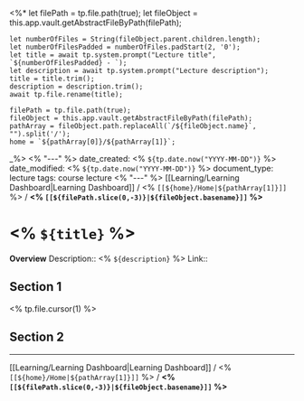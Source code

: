 <%*
	let filePath = tp.file.path(true);
	let fileObject = this.app.vault.getAbstractFileByPath(filePath);
	
	let numberOfFiles = String(fileObject.parent.children.length);
	let numberOfFilesPadded = numberOfFiles.padStart(2, '0');
	let title = await tp.system.prompt("Lecture title", `${numberOfFilesPadded} - `);
	let description = await tp.system.prompt("Lecture description");
	title = title.trim();
	description = description.trim();
	await tp.file.rename(title);

	filePath = tp.file.path(true);
	fileObject = this.app.vault.getAbstractFileByPath(filePath);
	pathArray = fileObject.path.replaceAll(`/${fileObject.name}`, "").split('/');
	home = `${pathArray[0]}/${pathArray[1]}`;
_%>
<% "---" %>
date_created: <% `${tp.date.now("YYYY-MM-DD")}` %>
date_modified: <% `${tp.date.now("YYYY-MM-DD")}` %>
document_type: lecture
tags: course lecture
<% "---" %>
[[Learning/Learning Dashboard|Learning Dashboard]] / <% `[[${home}/Home|${pathArray[1]}]]` %> / **<% `[[${filePath.slice(0,-3)}|${fileObject.basename}]]` %>**
# <% `${title}` %>
**Overview**
Description:: <% `${description}` %>
Link:: 

## Section 1
<% tp.file.cursor(1) %>


## Section 2


---
[[Learning/Learning Dashboard|Learning Dashboard]] / <% `[[${home}/Home|${pathArray[1]}]]` %> / **<% `[[${filePath.slice(0,-3)}|${fileObject.basename}]]` %>**

